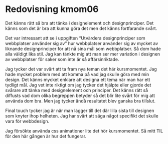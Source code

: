 ---
---
Redovisning kmom06
=========================

Det känns rätt så bra att tänka i designelement och designprinciper. Det känns som det är bra att kunna göra det men det känns fortfarande svårt.

Det var intressant att se i uppgiften “Utvärdera designprinciper som webbplatser använder sig av” hur webbplatser använder sig av mycket av liknande designprinciper för att nå sina mål som webbplatser. Så dom hade alla väldigt lika stil. Jag kan tänkte mig att man ser mer variation i designen av webbplatser för saker som inte är så affärsinriktade.

Jag tycker det var svårt att ta fram nya teman det här kursmomentet. Jag hade mycket problem med att komma på vad jag skulle göra med min design. Det känns mycket enklare att designa ett tema när man har ett tydligt mål. Jag vet inte riktigt om jag tycker det hjälpte eller gjorde det svårare att tänka med designelement och principer. Det känns rätt så diffusts vad dom olika begreppen betyder så det blir lite svårt för mig att använda dom bra. Men jag tycker ändå resultatet blev ganska bra tillslut.

Final touch tycker jag är när man lägger till det där lilla sista till designen som knyter ihop helheten. Jag har svårt att säga något specifikt det skulle vara för webbdesign.

Jag försökte använda css animationer lite det hör kursmomentet. Så mitt TIL för den här gången är hur det fungerar.
